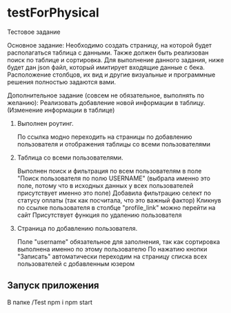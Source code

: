 # testForPhysical
Тестовое задание

Основное задание: 
Необходимо создать страницу, на которой будет располагаться таблица с данными. Также должен быть реализован поиск по таблице и сортировка. Для выполнение 
данного задания, ниже будет дан json файл, который имитирует входящие данные с бека. Расположение столбцов, их вид и другие визуальные и программные решения полностью задаются вами.

Дополнительное задание (совсем не обязательное, выполнять по желанию):
Реализовать добавление новой информации в таблицу.
(Изменение информации в таблице)


1. Выполнен роутинг.
 
   По ссылка модно переходить на страницы по добавлению пользователя и отображения таблицы со всеми пользователями
 
2. Таблица со всеми пользователями.
  
   Выполнен поиск и фильтрация по всем пользователям в поле "Поиск пользователя по полю USERNAME" (выбрала именно это поле, потому что в исходных данных у всех пользователей присутствует именно это поле)
  Добавила фильтрацию селект по статусу оплаты (так как посчитала, что это важный фактор)
 Кликнув по ссылке пользователя в столбце "profile_link" можно перейти на сайт
  Присутствует функция по удалению пользователя


3. Страница по добавлению пользователя.
  
   Поле "username" обязательное для заполнения, так как сортировка выполнена именно по этому пользователю
  По нажатию кнопки "Записать" автоматически переходим на страницу списка всех пользователей с добавленным юзером

## Запуск приложения


В папке /Test
npm i
npm start
